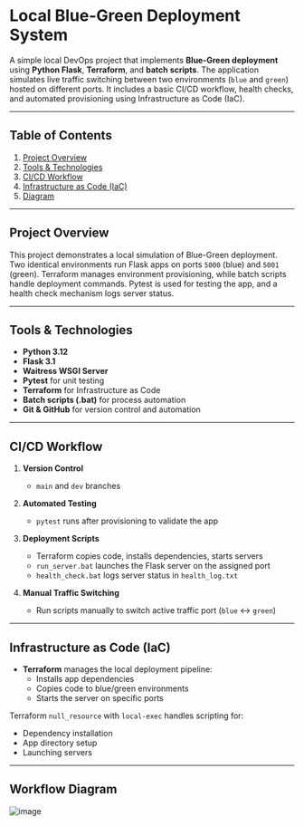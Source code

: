 
# Local Blue-Green Deployment System

A simple local DevOps project that implements **Blue-Green deployment** using **Python Flask**, **Terraform**, and **batch scripts**. The application simulates live traffic switching between two environments (`blue` and `green`) hosted on different ports. It includes a basic CI/CD workflow, health checks, and automated provisioning using Infrastructure as Code (IaC).

---

## Table of Contents

1. [Project Overview](#project-overview)
2. [Tools & Technologies](#tools--technologies)
3. [CI/CD Workflow](#cicd-workflow)
4. [Infrastructure as Code (IaC)](#infrastructure-as-code-iac)
5. [Diagram](#diagram)

---

## Project Overview

This project demonstrates a local simulation of Blue-Green deployment. Two identical environments run Flask apps on ports `5000` (blue) and `5001` (green). Terraform manages environment provisioning, while batch scripts handle deployment commands. Pytest is used for testing the app, and a health check mechanism logs server status.

---

## Tools & Technologies

- **Python 3.12**
- **Flask 3.1**
- **Waitress WSGI Server**
- **Pytest** for unit testing
- **Terraform** for Infrastructure as Code
- **Batch scripts (.bat)** for process automation
- **Git & GitHub** for version control and automation

---

## CI/CD Workflow

1. **Version Control**
   - `main` and `dev` branches

2. **Automated Testing**
   - `pytest` runs after provisioning to validate the app

3. **Deployment Scripts**
   - Terraform copies code, installs dependencies, starts servers
   - `run_server.bat` launches the Flask server on the assigned port
   - `health_check.bat` logs server status in `health_log.txt`

4. **Manual Traffic Switching**
   - Run scripts manually to switch active traffic port (`blue` ↔ `green`)

---

## Infrastructure as Code (IaC)

- **Terraform** manages the local deployment pipeline:
  - Installs app dependencies
  - Copies code to blue/green environments
  - Starts the server on specific ports

Terraform `null_resource` with `local-exec` handles scripting for:
- Dependency installation
- App directory setup
- Launching servers

---

## Workflow Diagram

![image](https://github.com/user-attachments/assets/4cafe6e8-3fe2-4dfd-a113-3416be70845d)
